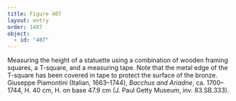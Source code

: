 ```yaml
---
title: Figure 407
layout: entry
order: 1407
object:
  - id: "407"
---
```


Measuring the height of a statuette using a combination of wooden framing squares, a T-square, and a measuring tape. Note that the metal edge of the T-square has been covered in tape to protect the surface of the bronze. Giuseppe Piamontini (Italian, 1663–1744), *Bacchus and Ariadne*, ca. 1700–1744, H. 40 cm, H. on base 47.9 cm (J. Paul Getty Museum, inv. 83.SB.333).
